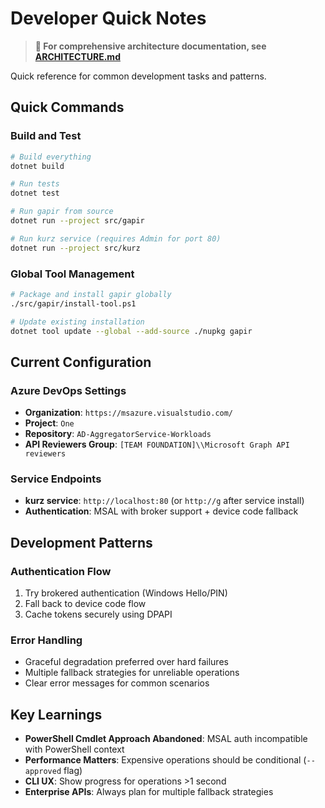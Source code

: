 # Developer Quick Notes

> **📖 For comprehensive architecture documentation, see [ARCHITECTURE.md](ARCHITECTURE.md)**

Quick reference for common development tasks and patterns.

## Quick Commands

### Build and Test
```bash
# Build everything
dotnet build

# Run tests
dotnet test

# Run gapir from source
dotnet run --project src/gapir

# Run kurz service (requires Admin for port 80)
dotnet run --project src/kurz
```

### Global Tool Management
```bash
# Package and install gapir globally
./src/gapir/install-tool.ps1

# Update existing installation  
dotnet tool update --global --add-source ./nupkg gapir
```

## Current Configuration

### Azure DevOps Settings
- **Organization**: `https://msazure.visualstudio.com/`
- **Project**: `One`
- **Repository**: `AD-AggregatorService-Workloads`
- **API Reviewers Group**: `[TEAM FOUNDATION]\\Microsoft Graph API reviewers`

### Service Endpoints
- **kurz service**: `http://localhost:80` (or `http://g` after service install)
- **Authentication**: MSAL with broker support + device code fallback

## Development Patterns

### Authentication Flow
1. Try brokered authentication (Windows Hello/PIN)
2. Fall back to device code flow  
3. Cache tokens securely using DPAPI

### Error Handling
- Graceful degradation preferred over hard failures
- Multiple fallback strategies for unreliable operations
- Clear error messages for common scenarios

## Key Learnings

- **PowerShell Cmdlet Approach Abandoned**: MSAL auth incompatible with PowerShell context
- **Performance Matters**: Expensive operations should be conditional (`--approved` flag)
- **CLI UX**: Show progress for operations >1 second
- **Enterprise APIs**: Always plan for multiple fallback strategies
